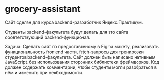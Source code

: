 # grocery-assistant
Сайт сделан для курса backend-разработчик Яндекс.Практикум. 

Студенты backend-факультета будут делать для это сайта соовтетствующий backend-функционал.

Задача: Сделать сайт по предоставленому в Figma макету, реализовать функциональность frontend части, fetch-запросы для тренировки студентов backend-факультета.
Сайт должен быть написано нативным JavaScript, без использования сторонних библиотеки фреймворков. Код должен содержать комментарии, чтобы студенты могли разобраться в нём и изменить при необходимости.
